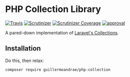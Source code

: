# PHP Collection Library
[![Travis](https://img.shields.io/travis/guillermoandrae/php-collection.svg?style=flat-square)](https://travis-ci.com/guillermoandrae/php-collection) [![Scrutinizer](https://img.shields.io/scrutinizer/g/guillermoandrae/php-collection.svg?style=flat-square)](https://scrutinizer-ci.com/g/guillermoandrae/php-collection/) [![Scrutinizer Coverage](https://img.shields.io/scrutinizer/coverage/g/guillermoandrae/php-collection.svg?style=flat-square)](https://scrutinizer-ci.com/g/guillermoandrae/php-collection/) [![approval](https://img.shields.io/badge/approved%20by-your%20mom-green.svg?style=flat-square)](https://guillermoandraefisher.com)

A pared-down implementation of [Laravel's Collections](https://laravel.com/docs/5.6/collections).

## Installation
Do this, then relax:
```
composer require guillermoandrae/php-collection

```
